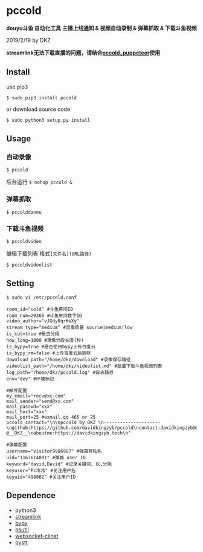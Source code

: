 # pccold

**douyu斗鱼 自动化工具 主播上线通知 & 视频自动录制 & 弹幕抓取 & 下载斗鱼视频**

2019/2/19 by DKZ


**streamlink无法下载直播的问题，请结合[pccold_puppeteer](https://github.com/davidkingzyb/pccold_puppeteer)使用**

## Install

use pip3

`$ sudo pip3 install pccold`

or download source code

`$ sudo python3 setup.py install`

## Usage

### 自动录像

`$ pccold`

后台运行
`$ nohup pccold &`

### 弹幕抓取

`$ pccolddanmu`

### 下载斗鱼视频

`$ pccoldvideo`

编辑下载列表
格式`[文件名](URL路径)`

`$ pccoldvideolist`

## Setting

`$ sudo vi /etc/pccold.conf`

```
room_id="cold" #斗鱼房间ID
room_num=20360 #斗鱼房间数字ID
video_author="vJGdy0qrKwXy"
stream_type="medium" #录像质量 source|medium|low
is_cut=true #是否分段
how_long=1800 #录像分段长度(秒)
is_bypy=true #是否使用bypy上传百度云
is_bypy_rm=false #上传百度云后删除
download_path="/home/dkz/download" #录像保存路径
videolist_path="/home/dkz/videolist.md" #批量下载斗鱼视频列表
log_path="/home/dkz/pccold.log" #日志路径
env="dev" #环境标记

#邮件配置
my_email="recv@xx.com"
mail_sender="send@xx.com"
mail_passwd="xxx"
mail_host="xxx"
mail_port=25 #exmail.qq 465 or 25
pccold_contact="\n\npccold by DKZ \n---------------------\ngithub:https://github.com/davidkingzyb/pccold\ncontact:davidkingzyb@qq.com  @__DKZ__\naboutme:https://davidkingzyb.tech\n"

#弹幕配置
username="visitor9986987" #弹幕登陆名
uid="1167614891" #弹幕 user ID
keyword="david,David" #记录关键词，以,分隔
keyuser="Pc冷冷" #关注用户名
keyuid="498062" #关注用户ID

```

## Dependence

- python3
- [streamlink](https://github.com/streamlink/streamlink)
- [bypy](https://github.com/houtianze/bypy)
- [psutil](https://github.com/giampaolo/psutil)
- [websocket-clinet](https://github.com/websocket-client/websocket-client)
- [pystt](https://github.com/dust8/pystt)








